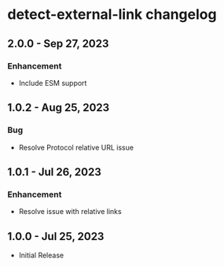 # detect-external-link changelog

## 2.0.0 - Sep 27, 2023

### Enhancement

- Include ESM support

## 1.0.2 - Aug 25, 2023

### Bug

- Resolve Protocol relative URL issue

## 1.0.1 - Jul 26, 2023

### Enhancement

- Resolve issue with relative links

## 1.0.0 - Jul 25, 2023

- Initial Release

